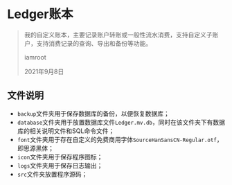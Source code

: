 # Ledger账本

> 我的自定义账本，主要记录账户转账或一般性流水消费，支持自定义子账户，支持消费记录的查询、导出和备份等功能。
>
> iamroot
>
> 2021年9月8日

## 文件说明

- `backup`文件夹用于保存数据库的备份，以便恢复数据库；
- `database`文件夹用于放置数据库文件`Ledger.mv.db`，同时在该文件夹下有数据库的相关说明文件和SQL命令文件；
- `font`文件夹用于存在自定义的免费商用字体`SourceHanSansCN-Regular.otf`，即思源黑体；
- `icon`文件夹用于保存程序图标；
- `logs`文件夹用于保存日志输出；
- `src`文件夹放置程序源码；
